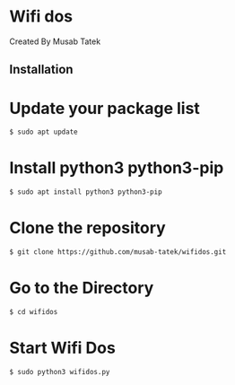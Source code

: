 # Wifi dos
Created By Musab Tatek

## Installation
# Update your package list
```bash
$ sudo apt update
```

# Install python3 python3-pip
```bash
$ sudo apt install python3 python3-pip
```

# Clone the repository
```bash
$ git clone https://github.com/musab-tatek/wifidos.git
```

# Go to the Directory 
```bash
$ cd wifidos
```

# Start Wifi Dos
```bash
$ sudo python3 wifidos.py
```

